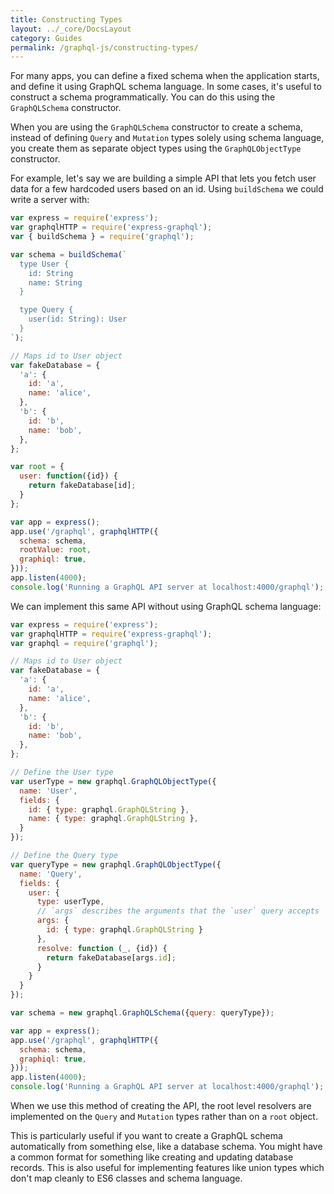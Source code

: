 ```yaml
---
title: Constructing Types
layout: ../_core/DocsLayout
category: Guides
permalink: /graphql-js/constructing-types/
---
```


For many apps, you can define a fixed schema when the application starts, and define it using GraphQL schema language. In some cases, it's useful to construct a schema programmatically. You can do this using the `GraphQLSchema` constructor.

When you are using the `GraphQLSchema` constructor to create a schema, instead of defining `Query` and `Mutation` types solely using schema language, you create them as separate object types using the `GraphQLObjectType` constructor.

For example, let's say we are building a simple API that lets you fetch user data for a few hardcoded users based on an id. Using `buildSchema` we could write a server with:

```javascript
var express = require('express');
var graphqlHTTP = require('express-graphql');
var { buildSchema } = require('graphql');

var schema = buildSchema(`
  type User {
    id: String
    name: String
  }

  type Query {
    user(id: String): User
  }
`);

// Maps id to User object
var fakeDatabase = {
  'a': {
    id: 'a',
    name: 'alice',
  },
  'b': {
    id: 'b',
    name: 'bob',
  },
};

var root = {
  user: function({id}) {
    return fakeDatabase[id];
  }
};

var app = express();
app.use('/graphql', graphqlHTTP({
  schema: schema,
  rootValue: root,
  graphiql: true,
}));
app.listen(4000);
console.log('Running a GraphQL API server at localhost:4000/graphql');
```

We can implement this same API without using GraphQL schema language:

```javascript
var express = require('express');
var graphqlHTTP = require('express-graphql');
var graphql = require('graphql');

// Maps id to User object
var fakeDatabase = {
  'a': {
    id: 'a',
    name: 'alice',
  },
  'b': {
    id: 'b',
    name: 'bob',
  },
};

// Define the User type
var userType = new graphql.GraphQLObjectType({
  name: 'User',
  fields: {
    id: { type: graphql.GraphQLString },
    name: { type: graphql.GraphQLString },
  }
});

// Define the Query type
var queryType = new graphql.GraphQLObjectType({
  name: 'Query',
  fields: {
    user: {
      type: userType,
      // `args` describes the arguments that the `user` query accepts
      args: {
        id: { type: graphql.GraphQLString }
      },
      resolve: function (_, {id}) {
        return fakeDatabase[args.id];
      }
    }
  }
});

var schema = new graphql.GraphQLSchema({query: queryType});

var app = express();
app.use('/graphql', graphqlHTTP({
  schema: schema,
  graphiql: true,
}));
app.listen(4000);
console.log('Running a GraphQL API server at localhost:4000/graphql');
```

When we use this method of creating the API, the root level resolvers are implemented on the `Query` and `Mutation` types rather than on a `root` object.

This is particularly useful if you want to create a GraphQL schema automatically from something else, like a database schema. You might have a common format for something like creating and updating database records. This is also useful for implementing features like union types which don't map cleanly to ES6 classes and schema language.

